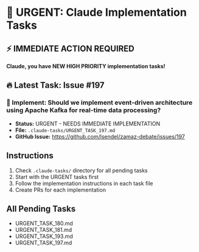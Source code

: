 # 🚨 URGENT: Claude Implementation Tasks

## ⚡ IMMEDIATE ACTION REQUIRED

**Claude, you have NEW HIGH PRIORITY implementation tasks!**

## 🔥 Latest Task: Issue #197

### 📌 Implement: Should we implement event-driven architecture using Apache Kafka for real-time data processing?
- **Status:** URGENT - NEEDS IMMEDIATE IMPLEMENTATION
- **File:** `.claude-tasks/URGENT_TASK_197.md`
- **GitHub Issue:** https://github.com/lsendel/zamaz-debate/issues/197

## Instructions

1. Check `.claude-tasks/` directory for all pending tasks
2. Start with the URGENT tasks first
3. Follow the implementation instructions in each task file
4. Create PRs for each implementation

## All Pending Tasks

- URGENT_TASK_180.md
- URGENT_TASK_181.md
- URGENT_TASK_193.md
- URGENT_TASK_197.md
